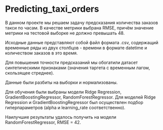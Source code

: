 # Predicting_taxi_orders
В данном проекте мы решаем задачу предсказания количества заказов такси по часам. В качестве метрики выбрана RMSE, причём значение метрики на тестовой выборке не должно превышать 48. 


Исходные данные представляют собой файл формата .csv, содержащий временные ряды из двух столбцов - времени в формате datetime и количеством заказов в это время.


Для повышения точности предсказаний мы обогатили датасет синтетическими признаками (значения таргета с временным лагом, скользящее стреднее).


Данные были разбиты на выборки и нормализованы.


Для обучения были выбраны модели Ridge Regression, GradientBoostingRegressor, RandomForestRegressor. Для моделей Ridge Regression и GradientBoostingRegressor был осуществлен подбор гиперпараметров (alpha и learning_rate соответственно).


Наилучшие результаты удалось получить на модели RandomForestRegressor, RMSE = 42.
